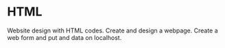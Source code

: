 # HTML
Website design with HTML codes.
Create and design a webpage. Create a web form and put and data on localhost.
